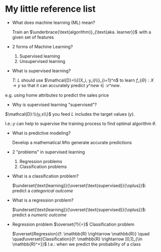 # My little reference list

* What does machine learning (ML) mean?

    Train an $\underbrace{\text{algorithm}}_{\text{aka. learner}}$  with a
    given set of features

* 2 forms of Machine Learning?
    1. Supervised learning
    1. Unsupervised learning

* What is supervised learning? 

    $T$: $L$ should use $\mathcal{D}=\\{(X_i, y_i)\\}_{i=1}^n$ to learn
    $f\_\{\Theta\}: X \rightarrow y$ so that it can accurately predict $y\^{new} \in
    \mathcal{D}\^{new}$.

e.g. using home attributes to predict the sales price

* Why is supervised learning "supervised"?

$\mathcal{D}:\\{y,x\\}$ you feed $L$ includes the target values $(y)$.

I.e.: $y$ can help to supervise the training process to find optimal algorithm $\theta$.

* What is predictive modeling?

    Develop a mathematical $M$ to generate accurate predictions

* 2 "problems" in supervised learning 

    1. Regression problems 
    2. Classification problems

* What is a classification problem?

    $\underset{\text{learning}}{\overset{\text{supervised}}{\oplus}}$: predict
    a *categorical outcome*

* What is a regression problem?

    $\underset{\text{learning}}{\overset{\text{supervised}}{\oplus}}$: predict
    a *numeric outcome*

* Regression problem $\overset{?}{=}$ Classification problem

    $\overset{Regression}{f: \mathbb{R} \rightarrow \mathbb{R}}  \quad
    \quad\overset{Classification}{f: \mathbb{R} \rightarrow [0,1]_{\in
    \mathbb{R}^+}}$
    I.e.: when we predict the probability of a class


